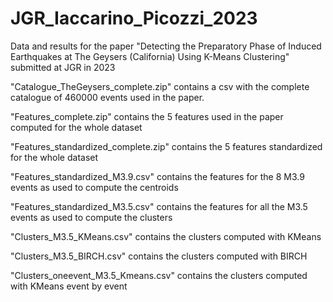 # JGR_Iaccarino_Picozzi_2023
Data and results for the paper "Detecting the Preparatory Phase of Induced Earthquakes at The Geysers (California) Using K-Means Clustering" submitted at JGR in 2023

"Catalogue_TheGeysers_complete.zip" contains a csv with the complete catalogue of 460000 events used in the paper.

"Features_complete.zip" contains the 5 features used in the paper computed for the whole dataset

"Features_standardized_complete.zip" contains the 5 features standardized for the whole dataset

"Features_standardized_M3.9.csv" contains the features for the 8 M3.9 events as used to compute the centroids

"Features_standardized_M3.5.csv" contains the features for all the M3.5 events as used to compute the clusters

"Clusters_M3.5_KMeans.csv"  contains the clusters computed with KMeans

"Clusters_M3.5_BIRCH.csv"  contains the clusters computed with BIRCH

"Clusters_oneevent_M3.5_Kmeans.csv" contains the clusters computed with KMeans event by event
